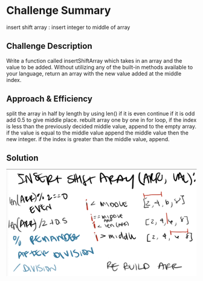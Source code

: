 # Challenge Summary
insert shift array : insert integer to middle of array

## Challenge Description
Write a function called insertShiftArray which takes in an array and the value to be added. Without utilizing any of the built-in methods available to your language, return an array with the new value added at the middle index.

## Approach & Efficiency
split the array in half by length by using len() if it is even continue if it is odd add 0.5 to give middle place. rebuilt array one by one in for loop, if the index is less than the previously decided middle value, append to the empty array. if the value is equal to the middle value append the middle value then the new integer. if the index is greater than the middle value, append.

## Solution
![array shift whiteboard image](/assets/array_shift.png)